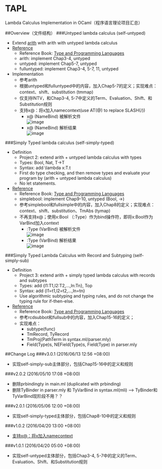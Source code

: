 # TAPL
Lambda Calculus Implementation in OCaml（程序语言理论项目汇总）

##Overview（文件结构）
###Untyped lambda calculus (self-untyped)
* Extend [arith](http://www.cis.upenn.edu/~bcpierce/tapl/) with arith with untyped lambda calculus
* [Reference](http://www.cis.upenn.edu/~bcpierce/tapl/) 
	* Reference Book: [Type and Programming Languages](https://book.douban.com/subject/1761910/) 
	* arith: implement Chap3-4, untyped
	* untyped: implement Chap5-7, untyped
	* fulluntyped: implement Chap3-4, 5-7, 11, untyped
* Implementation
	* 参考arith
	* 根据untyped和fulluntyped中的内容，加入Chap5-7的定义；实现难点：context、shift、substitution (tmmap)
	* 仅支持INTV，和Chap3-4, 5-7中定义的Term、Evaluation、Shift、和Substitution规则
	* 支持x@：将x加入namecontext(use AT(@) to replace SLASH(/))
		* x@ (NameBind) 被解析文件<br>
		![image](https://github.com/codedjw/TAPL/raw/master/self-untyped/screenshot/NameBind被解析文件.png)
		* x@ (NameBind) 解析结果<br>
		![image](https://github.com/codedjw/TAPL/raw/master/self-untyped/screenshot/NameBind解析结果.png)

###Simply Typed lambda calculus (self-simply-typed)
* Definition
	* Project 2: extend arith + untyped lambda calculus with types
	* Types: Bool, Nat, T->T
	* Syntax: add \lambda x:T.t
	* First do type checking, and then remove types and evaluate your program by (arith + untyped lambda calculus)
	* No let statements.
* [Reference](http://www.cis.upenn.edu/~bcpierce/tapl/) 
	* Reference Book: [Type and Programming Languages](https://book.douban.com/subject/1761910/) 
	* simplebool: implement Chap9-10, untyped (Bool, ->)
	* 参考simplebool和fullsimple中的内容，加入Chap8的定义；实现难点：context、shift、substitution、TmAbs (tymap)
	* 不再支持x@；使用x:Bool （:Type）作为bind操作符，即将x:Bool作为VarBind加入context
		* :Type (VarBind) 被解析文件<br>
		![image](https://github.com/codedjw/TAPL/raw/master/self-simply-typed/screenshot/VarBind被解析文件.png)
		* :Type (VarBind) 解析结果<br>
		![image](https://github.com/codedjw/TAPL/raw/master/self-simply-typed/screenshot/VarBind解析结果.png)
	
###Simply Typed Lambda Calculus with Record and Subtyping (self-simply-sub)
* Definition
	* Project 3: extend arith + simply typed lambda calculus with records and subtypes
	* Types: add {l1:T1,l2:T2,...,ln:Tn}, Top
	* Syntax: add {l1=t1,l2=t2,...,ln=tn}
	* Use algorithmic subtyping and typing rules, and do not change the typing rule for if-then-else.
* [Reference](http://www.cis.upenn.edu/~bcpierce/tapl/) 
	* Reference Book: [Type and Programming Languages](https://book.douban.com/subject/1761910/) 
	* 参考rcdsubbot和fullsub中的内容，加入Chap15-16的定义；
	* 实现难点：
		* subtype(func)
		* TmRecord, TyRecord
		* TmProj(PathTerm in syntax.ml/parser.mly)
		* Field(Type)s, NEField(Type)s, Field(Type) in parser.mly 
	
##Change Log
###v3.0.1 (2016/06/13 12:56 +08:00)
* 实现self-simply-sub主体部分，包括Chap15-16中的定义和规则

###v2.0.2 (2016/05/10 17:08 +08:00)
* 删除prbindingty in main.ml (duplicated with prbinding)
* 删除TyBinder in parser.mly 和 TyVarBind in syntax.ml(mli) --> TyBinder和TyVarBind现阶段不用？？

###v2.0.1 (2016/05/06 12:00 +08:00)
* 实现self-simply-typed主体部分，包括Chap8-10中的定义和规则

###v1.0.2 (2016/04/20 13:00 +08:00)
* [支持x@：将x加入namecontext](https://github.com/codedjw/TAPL/blob/master/README.md#untyped-lambda-calculus-self-untyped)

###v1.0.1 (2016/04/20 05:00 +08:00)
* 实现self-untyped主体部分，包括Chap3-4, 5-7中的定义的Term、Evaluation、Shift、和Substitution规则
